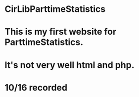 # CirLibParttimeStatistics
# This is my first website for ParttimeStatistics.
# It's not very well html and php.
# 10/16 recorded
